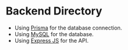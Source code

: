 # Backend Directory

- Using [Prisma](https://prisma.io/) for the database connection.
- Using [MySQL](https://www.mysql.com/) for the database.
- Using [Express JS](https://expressjs.com/) for the API.